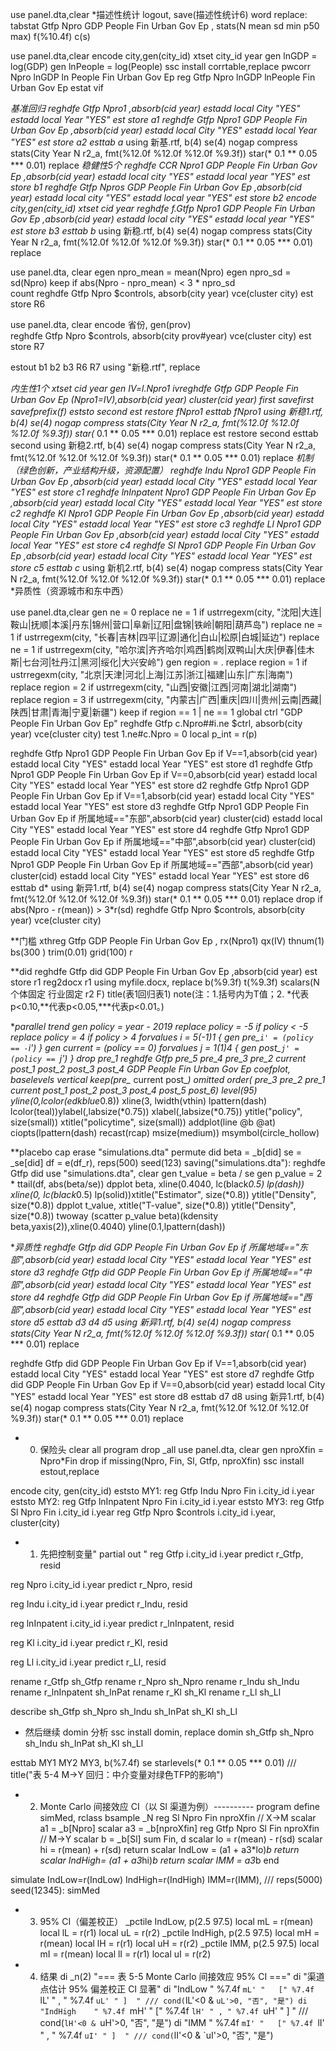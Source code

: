 use panel.dta,clear
*描述性统计
logout, save(描述性统计6) word replace: tabstat Gtfp Npro GDP  People Fin Urban Gov Ep , stats(N mean sd min p50 max) f(%10.4f) c(s)

use panel.dta,clear
encode city,gen(city_id)
xtset city_id year
gen lnGDP = log(GDP)
gen lnPeople = log(People)
ssc install corrtable,replace
pwcorr Npro lnGDP ln People Fin Urban Gov Ep
reg Gtfp Npro lnGDP lnPeople Fin Urban Gov Ep
estat vif


*基准回归
reghdfe Gtfp Npro1 ,absorb(cid year)
estadd local City "YES"
estadd local Year "YES"
est store a1
reghdfe Gtfp Npro1 GDP  People Fin Urban Gov Ep ,absorb(cid year)
estadd local City "YES"
estadd local Year "YES"
est store a2
esttab a* using 新基.rtf, b(4) se(4) nogap compress stats(City Year N r2_a, fmt(%12.0f %12.0f %12.0f %9.3f)) star(* 0.1 ** 0.05 *** 0.01) replace
*稳健性5个
reghdfe CCR Npro1 GDP  People Fin Urban Gov Ep ,absorb(cid year)
estadd local city "YES"
estadd local year "YES"
est store b1
reghdfe Gtfp Npros GDP  People Fin Urban Gov Ep ,absorb(cid year)
estadd local city "YES"
estadd local year "YES"
est store b2
encode city,gen(city_id)
xtset cid year
reghdfe f.Gtfp Npro1 GDP  People Fin Urban Gov Ep ,absorb(cid year)
estadd local city "YES"
estadd local year "YES"
est store b3
esttab b* using 新稳.rtf, b(4) se(4) nogap compress stats(City Year N r2_a, fmt(%12.0f %12.0f %12.0f %9.3f)) star(* 0.1 ** 0.05 *** 0.01) replace

use panel.dta, clear
egen npro_mean = mean(Npro)
egen npro_sd   = sd(Npro)
keep if abs(Npro - npro_mean) < 3 * npro_sd  
count 
reghdfe Gtfp Npro $controls, absorb(city year) vce(cluster city)
est store R6

use panel.dta, clear
encode 省份, gen(prov)  
reghdfe Gtfp Npro $controls, absorb(city prov#year) vce(cluster city)
est store R7

estout b1 b2 b3 R6 R7 using "新稳.rtf", replace

*内生性1个
xtset cid year
gen IV=l.Npro1
ivreghdfe Gtfp  GDP  People Fin Urban Gov Ep (Npro1=IV),absorb(cid year) cluster(cid year) first savefirst savefprefix(f)
eststo second
est restore fNpro1
esttab fNpro1 using 新稳1.rtf, b(4) se(4) nogap compress stats(City Year N r2_a, fmt(%12.0f %12.0f %12.0f %9.3f)) star(* 0.1 ** 0.05 *** 0.01) replace
est restore second
esttab second using 新稳2.rtf, b(4) se(4) nogap compress stats(City Year N r2_a, fmt(%12.0f %12.0f %12.0f %9.3f)) star(* 0.1 ** 0.05 *** 0.01) replace
*机制（绿色创新，产业结构升级，资源配置）
reghdfe Indu Npro1 GDP  People Fin Urban Gov Ep ,absorb(cid year)
estadd local City "YES"
estadd local Year "YES"
est store c1
reghdfe lnInpatent Npro1 GDP  People Fin Urban Gov Ep ,absorb(cid year)
estadd local City "YES"
estadd local Year "YES"
est store c2
reghdfe Kl Npro1 GDP  People Fin Urban Gov Ep ,absorb(cid year)
estadd local City "YES"
estadd local Year "YES"
est store c3
reghdfe Ll Npro1 GDP  People Fin Urban Gov Ep ,absorb(cid year)
estadd local City "YES"
estadd local Year "YES"
est store c4
reghdfe Sl Npro1 GDP  People Fin Urban Gov Ep ,absorb(cid year)
estadd local City "YES"
estadd local Year "YES"
est store c5
esttab c* using 新机2.rtf, b(4) se(4) nogap compress stats(City Year N r2_a, fmt(%12.0f %12.0f %12.0f %9.3f)) star(* 0.1 ** 0.05 *** 0.01) replace
*异质性（资源城市和东中西）

use panel.dta,clear
gen ne = 0
replace ne = 1 if ustrregexm(city, "沈阳|大连|鞍山|抚顺|本溪|丹东|锦州|营口|阜新|辽阳|盘锦|铁岭|朝阳|葫芦岛")
replace ne = 1 if ustrregexm(city, "长春|吉林|四平|辽源|通化|白山|松原|白城|延边")
replace ne = 1 if ustrregexm(city, "哈尔滨|齐齐哈尔|鸡西|鹤岗|双鸭山|大庆|伊春|佳木斯|七台河|牡丹江|黑河|绥化|大兴安岭")
gen region = .
replace region = 1 if ustrregexm(city, "北京|天津|河北|上海|江苏|浙江|福建|山东|广东|海南")
replace region = 2 if ustrregexm(city, "山西|安徽|江西|河南|湖北|湖南")
replace region = 3 if ustrregexm(city, "内蒙古|广西|重庆|四川|贵州|云南|西藏|陕西|甘肃|青海|宁夏|新疆")
keep if region == 1 | ne == 1
global ctrl "GDP People Fin Urban Gov Ep"
reghdfe Gtfp c.Npro##i.ne $ctrl, absorb(city year) vce(cluster city)
test 1.ne#c.Npro = 0
local p_int = r(p)

reghdfe Gtfp Npro1 GDP  People Fin Urban Gov Ep if V==1,absorb(cid year) 
estadd local City "YES"
estadd local Year "YES"
est store d1
reghdfe Gtfp Npro1 GDP  People Fin Urban Gov Ep if V==0,absorb(cid year) 
estadd local City "YES"
estadd local Year "YES"
est store d2
reghdfe Gtfp Npro1 GDP  People Fin Urban Gov Ep if V==1,absorb(cid year) 
estadd local City "YES"
estadd local Year "YES"
est store d3
reghdfe Gtfp Npro1 GDP  People Fin Urban Gov Ep if 所属地域=="东部",absorb(cid year) cluster(cid)
estadd local City "YES"
estadd local Year "YES"
est store d4
reghdfe Gtfp Npro1 GDP  People Fin Urban Gov Ep if 所属地域=="中部",absorb(cid year) cluster(cid) 
estadd local City "YES"
estadd local Year "YES"
est store d5
reghdfe Gtfp Npro1 GDP  People Fin Urban Gov Ep if 所属地域=="西部",absorb(cid year) cluster(cid) 
estadd local City "YES"
estadd local Year "YES"
est store d6
esttab d* using 新异1.rtf, b(4) se(4) nogap compress stats(City Year N r2_a, fmt(%12.0f %12.0f %12.0f %9.3f)) star(* 0.1 ** 0.05 *** 0.01) replace
drop if abs(Npro - r(mean)) > 3*r(sd)
reghdfe Gtfp Npro $controls, absorb(city year) vce(cluster city)



**门槛
xthreg Gtfp  GDP  People Fin Urban Gov Ep , rx(Npro1) qx(IV) thnum(1) bs(300 )   trim(0.01) grid(100) r

**did
reghdfe Gtfp did GDP  People Fin Urban Gov Ep ,absorb(cid year)
est store r1
reg2docx  r1 using myfile.docx, replace b(%9.3f) t(%9.3f) scalars(N 个体固定 行业固定 r2 F) title(表1回归表1) note(注：1.括号内为T值；2. *代表p<0.10,**代表p<0.05,***代表p<0.01。)

**parallel trend
gen policy = year - 2019
replace policy = -5 if policy < -5
replace policy = 4 if policy > 4
forvalues i = 5(-1)1 {
    gen pre_`i' = (policy == -`i')
}
gen current = (policy == 0)
forvalues j = 1(1)4 {
    gen post_`j' = (policy == `j')
}
drop pre_1
reghdfe Gtfp pre_5 pre_4 pre_3 pre_2 current post_1 post_2 post_3 post_4 GDP  People Fin Urban Gov Ep 
coefplot, baselevels vertical keep(pre_* current post_*) omitted order( pre_3 pre_2 pre_1 current post_1 post_2 post_3 post_4 post_5 post_6) level(95) yline(0,lcolor(edkblue*0.8)) xline(3, lwidth(vthin) lpattern(dash) lcolor(teal))ylabel(,labsize(*0.75)) xlabel(,labsize(*0.75)) ytitle("policy", size(small)) xtitle("policytime", size(small)) addplot(line @b @at) ciopts(lpattern(dash) recast(rcap) msize(medium)) msymbol(circle_hollow) 

**placebo
cap erase "simulations.dta"
permute did beta = _b[did] se = _se[did] df = e(df_r), reps(500) seed(123) saving("simulations.dta"): reghdfe Gtfp did
use "simulations.dta", clear
gen t_value = beta / se
gen p_value = 2 * ttail(df, abs(beta/se))
dpplot beta, xline(0.4040, lc(black*0.5) lp(dash)) xline(0, lc(black*0.5) lp(solid))xtitle("Estimator", size(*0.8)) ytitle("Density", size(*0.8)) 
dpplot t_value, xtitle("T-value", size(*0.8)) ytitle("Density", size(*0.8))
twoway (scatter p_value beta)(kdensity beta,yaxis(2)),xline(0.4040) yline(0.1,lpattern(dash))

**异质性
reghdfe Gtfp did GDP  People Fin Urban Gov Ep if 所属地域=="东部",absorb(cid year)
estadd local City "YES"
estadd local Year "YES"
est store d3
reghdfe Gtfp did GDP  People Fin Urban Gov Ep if 所属地域=="中部",absorb(cid year)
estadd local City "YES"
estadd local Year "YES"
est store d4
reghdfe Gtfp did GDP  People Fin Urban Gov Ep if 所属地域=="西部",absorb(cid year)
estadd local City "YES"
estadd local Year "YES"
est store d5
esttab d3 d4 d5 using 新异1.rtf, b(4) se(4) nogap compress stats(City Year N r2_a, fmt(%12.0f %12.0f %12.0f %9.3f)) star(* 0.1 ** 0.05 *** 0.01) replace

reghdfe Gtfp did GDP  People Fin Urban Gov Ep if V==1,absorb(cid year) 
estadd local City "YES"
estadd local Year "YES"
est store d7
reghdfe Gtfp did GDP  People Fin Urban Gov Ep if V==0,absorb(cid year) 
estadd local City "YES"
estadd local Year "YES"
est store d8
esttab d7 d8 using 新异1.rtf, b(4) se(4) nogap compress stats(City Year N r2_a, fmt(%12.0f %12.0f %12.0f %9.3f)) star(* 0.1 ** 0.05 *** 0.01) replace

* 0. 保险头
clear all
program drop _all
use panel.dta, clear
gen nproXfin = Npro*Fin
drop if missing(Npro, Fin, Sl, Gtfp, nproXfin)
ssc install estout,replace

encode city, gen(city_id)
eststo MY1: reg Gtfp Indu Npro Fin i.city_id i.year
eststo MY2: reg Gtfp lnInpatent Npro Fin i.city_id i.year
eststo MY3: reg Gtfp Sl Npro Fin i.city_id i.year
reg Gtfp Npro $controls i.city_id i.year, cluster(city)
* 1. 先把控制变量" partial out "
reg Gtfp i.city_id i.year
predict r_Gtfp, resid

reg Npro i.city_id i.year
predict r_Npro, resid

reg Indu i.city_id i.year
predict r_Indu, resid

reg lnInpatent i.city_id i.year
predict r_lnInpatent, resid

reg Kl i.city_id i.year
predict r_Kl, resid

reg Ll i.city_id i.year
predict r_Ll, resid

rename r_Gtfp sh_Gtfp
rename r_Npro sh_Npro
rename r_Indu sh_Indu
rename r_lnInpatent sh_InPat
rename r_Kl sh_Kl
rename r_Ll sh_Ll

describe sh_Gtfp sh_Npro sh_Indu sh_InPat sh_Kl sh_Ll

* 然后继续 domin 分析
ssc install domin, replace
domin sh_Gtfp sh_Npro sh_Indu sh_InPat sh_Kl sh_Ll


esttab MY1 MY2 MY3, b(%7.4f) se starlevels(* 0.1 ** 0.05 *** 0.01) ///
                   title("表 5-4  M→Y 回归：中介变量对绿色TFP的影响")

* 2. Monte Carlo 间接效应 CI（以 Sl 渠道为例）----------
program define simMed, rclass
    bsample _N
    reg Sl Npro Fin nproXfin          // X→M
    scalar a1 = _b[Npro]
    scalar a3 = _b[nproXfin]
    reg Gtfp Npro Sl Fin nproXfin     // M→Y
    scalar b  = _b[Sl]
    sum Fin, d
    scalar lo = r(mean) - r(sd)
    scalar hi = r(mean) + r(sd)
    return scalar IndLow = (a1 + a3*lo)*b
    return scalar IndHigh= (a1 + a3*hi)*b
    return scalar IMM    = a3*b
end

simulate IndLow=r(IndLow) IndHigh=r(IndHigh) IMM=r(IMM), ///
         reps(5000) seed(12345): simMed

* 3. 95% CI（偏差校正）
_pctile IndLow, p(2.5 97.5)
local mL = r(mean)
local lL = r(r1)
local uL = r(r2)
_pctile IndHigh, p(2.5 97.5)
local mH = r(mean)
local lH = r(r1)
local uH = r(r2)
_pctile IMM, p(2.5 97.5)
local mI = r(mean)
local lI = r(r1)
local uI = r(r2)

* 4. 结果
di _n(2) "=== 表 5-5  Monte Carlo 间接效应 95% CI ==="
di "渠道        点估计     95% 偏差校正 CI        显著"
di "IndLow     " %7.4f `mL' "   [" %7.4f `lL' " , " %7.4f `uL' " ]  " ///
   cond(`lL'<0 & `uL'>0, "否", "是")
di "IndHigh    " %7.4f `mH' "   [" %7.4f `lH' " , " %7.4f `uH' " ]  " ///
   cond(`lH'<0 & `uH'>0, "否", "是")
di "IMM        " %7.4f `mI' "   [" %7.4f `lI' " , " %7.4f `uI' " ]  " ///
   cond(`lI'<0 & `uI'>0, "否", "是")

